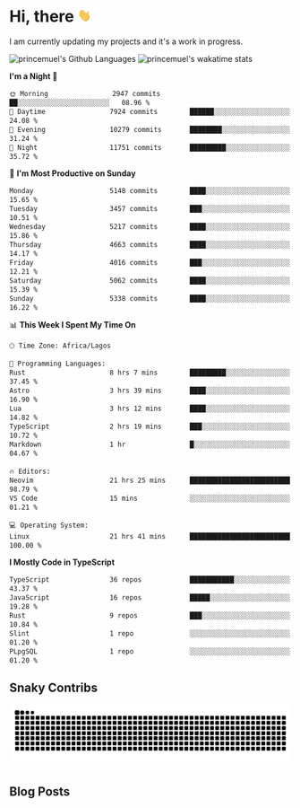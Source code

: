 # Hi, there <img src='/assets/wave.gif' alt='Just saying hello' width='24' height='24' />

<!--
**princemuel/princemuel** is a ✨ _special_ ✨ repository because its `README.md` (this file) appears on your GitHub profile.

Here are some ideas to get you started:

- 🔭 I’m currently working on ...
- 🌱 I’m currently learning ...
- 👯 I’m looking to collaborate on ...
- 🤔 I’m looking for help with ...
- 💬 Ask me about ...
- 📫 How to reach me: ...
- 😄 Pronouns: ...
- ⚡ Fun fact: ...
-->

I am currently updating my projects and it's a work in progress.

![princemuel's Github Languages](https://github-readme-stats.vercel.app/api/top-langs/?username=princemuel&text_color=586069&layout=compact&hide_border=true&title_color=0366d6&count_private=true&include_all_commits=true&theme=tokyonight&show_icons=true)
![princemuel's wakatime stats](https://github-readme-stats.vercel.app/api/wakatime?username=princemuel&text_color=586069&layout=compact&hide_border=true&title_color=0366d6&count_private=true&include_all_commits=true&theme=tokyonight&show_icons=true)

<!--START_SECTION:waka-->
**I'm a Night 🦉** 

```text
🌞 Morning                2947 commits        ██░░░░░░░░░░░░░░░░░░░░░░░   08.96 % 
🌆 Daytime                7924 commits        ██████░░░░░░░░░░░░░░░░░░░   24.08 % 
🌃 Evening                10279 commits       ████████░░░░░░░░░░░░░░░░░   31.24 % 
🌙 Night                  11751 commits       █████████░░░░░░░░░░░░░░░░   35.72 % 
```
📅 **I'm Most Productive on Sunday** 

```text
Monday                   5148 commits        ████░░░░░░░░░░░░░░░░░░░░░   15.65 % 
Tuesday                  3457 commits        ███░░░░░░░░░░░░░░░░░░░░░░   10.51 % 
Wednesday                5217 commits        ████░░░░░░░░░░░░░░░░░░░░░   15.86 % 
Thursday                 4663 commits        ████░░░░░░░░░░░░░░░░░░░░░   14.17 % 
Friday                   4016 commits        ███░░░░░░░░░░░░░░░░░░░░░░   12.21 % 
Saturday                 5062 commits        ████░░░░░░░░░░░░░░░░░░░░░   15.39 % 
Sunday                   5338 commits        ████░░░░░░░░░░░░░░░░░░░░░   16.22 % 
```


📊 **This Week I Spent My Time On** 

```text
🕑︎ Time Zone: Africa/Lagos

💬 Programming Languages: 
Rust                     8 hrs 7 mins        █████████░░░░░░░░░░░░░░░░   37.45 % 
Astro                    3 hrs 39 mins       ████░░░░░░░░░░░░░░░░░░░░░   16.90 % 
Lua                      3 hrs 12 mins       ████░░░░░░░░░░░░░░░░░░░░░   14.82 % 
TypeScript               2 hrs 19 mins       ███░░░░░░░░░░░░░░░░░░░░░░   10.72 % 
Markdown                 1 hr                █░░░░░░░░░░░░░░░░░░░░░░░░   04.67 % 

🔥 Editors: 
Neovim                   21 hrs 25 mins      █████████████████████████   98.79 % 
VS Code                  15 mins             ░░░░░░░░░░░░░░░░░░░░░░░░░   01.21 % 

💻 Operating System: 
Linux                    21 hrs 41 mins      █████████████████████████   100.00 % 
```

**I Mostly Code in TypeScript** 

```text
TypeScript               36 repos            ███████████░░░░░░░░░░░░░░   43.37 % 
JavaScript               16 repos            █████░░░░░░░░░░░░░░░░░░░░   19.28 % 
Rust                     9 repos             ███░░░░░░░░░░░░░░░░░░░░░░   10.84 % 
Slint                    1 repo              ░░░░░░░░░░░░░░░░░░░░░░░░░   01.20 % 
PLpgSQL                  1 repo              ░░░░░░░░░░░░░░░░░░░░░░░░░   01.20 % 
```




<!--END_SECTION:waka-->

## Snaky Contribs

<img src='/assets/github-snake-dark.svg' alt='Snaky Contributions' />

## Blog Posts

<!-- BLOG-POST-LIST:START -->
<!-- BLOG-POST-LIST:END -->
